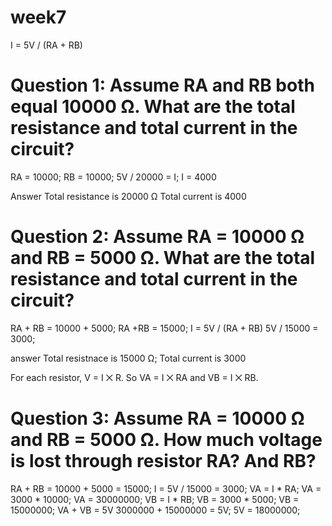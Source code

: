 # week7
 I = 5V / (RA + RB)
# Question 1: Assume RA and RB both equal 10000 Ω. What are the total resistance and total current in the circuit?
RA = 10000; RB = 10000;
5V / 20000 = I;
I = 4000

Answer
Total resistance is 20000 Ω
Total current is 4000

# Question 2: Assume RA = 10000 Ω and RB = 5000 Ω. What are the total resistance and total current in the circuit?
RA + RB = 10000 + 5000;
RA +RB = 15000;
I = 5V / (RA + RB)
5V / 15000 = 3000;

answer
Total resistnace is 15000 Ω;
Total current is 3000


For each resistor, V = I ⨉ R. So VA = I ⨉ RA and VB = I ⨉ RB.

# Question 3: Assume RA = 10000 Ω and RB = 5000 Ω. How much voltage is lost through resistor RA? And RB?
RA + RB = 10000 + 5000 = 15000;
I = 5V / 15000 = 3000;
VA = I * RA; VA = 3000 * 10000;
VA = 30000000;
VB = I * RB; VB = 3000 * 5000;
VB = 15000000;
VA + VB = 5V
3000000 + 15000000 = 5V;
5V = 18000000;
